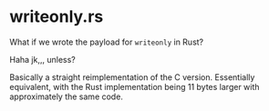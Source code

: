 # writeonly.rs

What if we wrote the payload for `writeonly` in Rust?

Haha jk,,, unless?

Basically a straight reimplementation of the C version. Essentially equivalent,
with the Rust implementation being 11 bytes larger with approximately the same
code.
